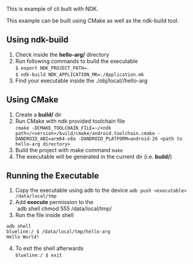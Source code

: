 This is example of cli built with NDK.

This example can be built using CMake as well as the ndk-build tool.

Using ndk-build
---------------
1. Check inside the **hello-arg/** directory 
2. Run following commands to build the executable   
    `$ export NDK_PROJECT_PATH=.`  
    `$ ndk-build NDK_APPLICATION_MK=./Application.mk`
3. Find your executable inside the ./obj/local/<arch>/hello-arg


Using CMake
---------------
1. Create a **build/** dir  
2. Run CMake with ndk provided toolchain file  
    `cmake -DCMAKE_TOOLCHAIN_FILE=~/<ndk path>/<version>/build/cmake/android.toolchain.cmake -DANDROID_ABI=arm64-v8a -DANDROID_PLATFORM=android-26 <path to hello-arg directory>`
3. Build the project with make command
    `make`
4. The executable will be generated in the current dir (i.e. **build/**)


Running the Executable
-----------------------  
1. Copy the executable using adb to the device
    `adb push <executable> /data/local/tmp`
2. Add **execute** permission to the <executable>  
    `adb shell chmod 555 /data/local/tmp/<executable>
3. Run the file inside shell  
```
adb shell
blueline:/ $ /data/local/tmp/hello-arg
Hello World!
```
4. To exit the shell afterwards  
`blueline:/ $ exit`



